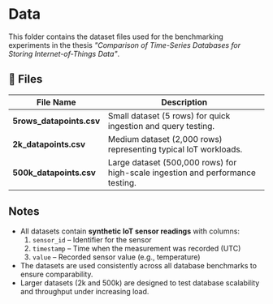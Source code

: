 #  Data

This folder contains the dataset files used for the benchmarking experiments in the thesis *"Comparison of Time-Series Databases for Storing Internet-of-Things Data"*.


## 📄 Files

| File Name              | Description |
|------------------------|-------------|
| **5rows_datapoints.csv**   | Small dataset (5 rows) for quick ingestion and query testing. |
| **2k_datapoints.csv**      | Medium dataset (2,000 rows) representing typical IoT workloads. |
| **500k_datapoints.csv**    | Large dataset (500,000 rows) for high-scale ingestion and performance testing. |


##  Notes

- All datasets contain **synthetic IoT sensor readings** with columns:
  1. `sensor_id` – Identifier for the sensor
  2. `timestamp` – Time when the measurement was recorded (UTC)
  3. `value` – Recorded sensor value (e.g., temperature)
- The datasets are used consistently across all database benchmarks to ensure comparability.
- Larger datasets (2k and 500k) are designed to test database scalability and throughput under increasing load.


